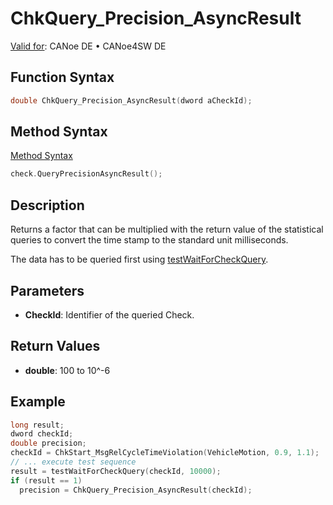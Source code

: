 # ChkQuery_Precision_AsyncResult

[Valid for](../../../Shared/FeatureAvailability.md): CANoe DE • CANoe4SW DE

## Function Syntax

```c
double ChkQuery_Precision_AsyncResult(dword aCheckId);
```

## Method Syntax

[Method Syntax](../../../Shared/CAPL/General/ClassesAndObjects.md)

```c
check.QueryPrecisionAsyncResult();
```

## Description

Returns a factor that can be multiplied with the return value of the statistical queries to convert the time stamp to the standard unit milliseconds.

The data has to be queried first using [testWaitForCheckQuery](CAPLfunctionTestWaitForCheckQuery.md).

## Parameters

- **CheckId**: Identifier of the queried Check.

## Return Values

- **double**: 100 to 10^-6

## Example

```c
long result;
dword checkId;
double precision;
checkId = ChkStart_MsgRelCycleTimeViolation(VehicleMotion, 0.9, 1.1);
// ... execute test sequence
result = testWaitForCheckQuery(checkId, 10000);
if (result == 1)
  precision = ChkQuery_Precision_AsyncResult(checkId);
```
